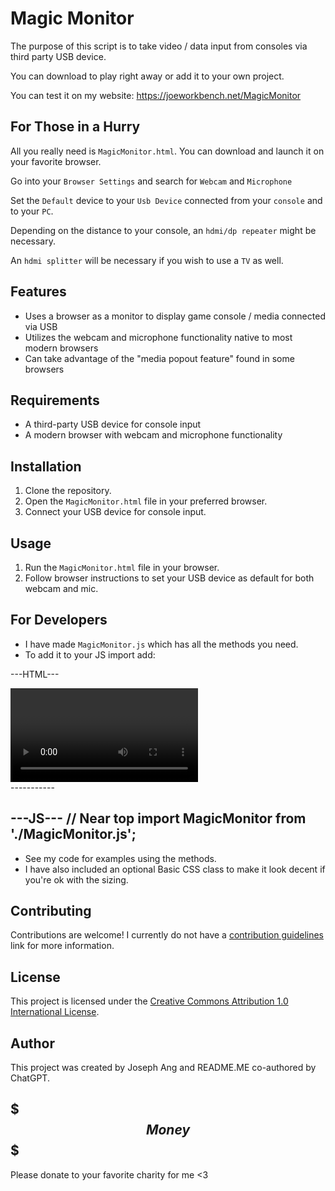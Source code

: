 # Magic Monitor

The purpose of this script is to take video / data input from consoles via third party USB device.

You can download to play right away or add it to your own project.

You can test it on my website: https://joeworkbench.net/MagicMonitor

## For Those in a Hurry

All you really need is `MagicMonitor.html`. You can download and launch it on your favorite browser.

Go into your `Browser Settings` and search for `Webcam` and `Microphone`

Set the `Default` device to your `Usb Device` connected from your `console` and to your `PC`.

Depending on the distance to your console, an `hdmi/dp repeater` might be necessary.

An `hdmi splitter` will be necessary if you wish to use a `TV` as well.

## Features

- Uses a browser as a monitor to display game console / media connected via USB
- Utilizes the webcam and microphone functionality native to most modern browsers
- Can take advantage of the "media popout feature" found in some browsers

## Requirements

- A third-party USB device for console input
- A modern browser with webcam and microphone functionality

## Installation

1. Clone the repository.
2. Open the `MagicMonitor.html` file in your preferred browser.
3. Connect your USB device for console input.

## Usage

1. Run the `MagicMonitor.html` file in your browser.
2. Follow browser instructions to set your USB device as default for both webcam and mic.

## For Developers

- I have made `MagicMonitor.js` which has all the methods you need.
- To add it to your JS import add:

---HTML---
<!-- Head -->
<script type="module" src="./JS/MagicMonitor.js"></script>
<!-- Elsewhere -->
<div id="container">
  <video autoplay="true" id="videoElement"></video>
</div>
-----------

---JS---
// Near top
import MagicMonitor from './MagicMonitor.js';
-----------

- See my code for examples using the methods.
- I have also included an optional Basic CSS class to make it look decent if you're ok with the sizing.

## Contributing

Contributions are welcome! I currently do not have a [contribution guidelines](CONTRIBUTING.md) link for more information.

## License

This project is licensed under the [Creative Commons Attribution 1.0 International License](http://creativecommons.org/licenses/by/1.0/).

## Author

This project was created by Joseph Ang and README.ME co-authored by ChatGPT.

## $$$ Money $$$

Please donate to your favorite charity for me <3
